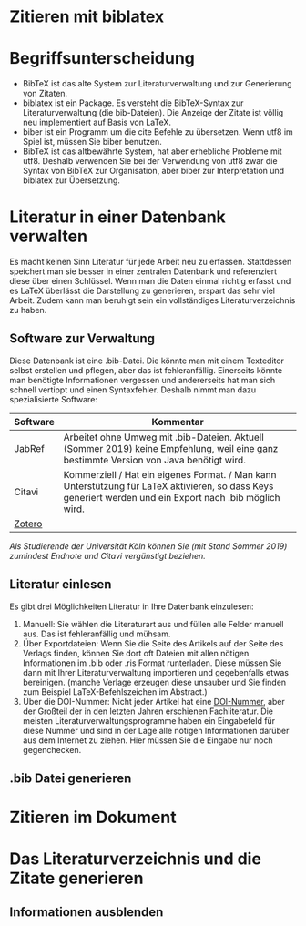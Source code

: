 # Zitieren mit biblatex


# Begriffsunterscheidung


* BibTeX ist das alte System zur Literaturverwaltung und zur Generierung
von Zitaten.
* biblatex ist ein Package. Es versteht die BibTeX-Syntax zur Literaturverwaltung (die bib-Dateien). Die Anzeige der Zitate ist völlig neu implementiert auf Basis von LaTeX.
* biber ist ein Programm um die cite Befehle zu übersetzen. Wenn utf8 im
Spiel ist, müssen Sie biber benutzen.
* BibTeX ist das altbewährte System, hat aber erhebliche Probleme mit
utf8. Deshalb verwenden Sie bei der Verwendung von utf8 zwar die Syntax
von BibTeX zur Organisation, aber biber zur Interpretation und biblatex
zur Übersetzung.

# Literatur in einer Datenbank verwalten

Es macht keinen Sinn Literatur für jede Arbeit neu zu erfassen. 
Stattdessen speichert man sie besser in einer zentralen Datenbank und referenziert diese über einen Schlüssel. 
Wenn man die Daten einmal richtig erfasst und es LaTeX überlässt die Darstellung zu generieren, erspart das sehr viel Arbeit.
Zudem kann man beruhigt sein ein vollständiges Literaturverzeichnis zu haben.

## Software zur Verwaltung

Diese Datenbank ist eine .bib-Datei. Die könnte man mit einem Texteditor selbst erstellen und pflegen, aber das ist fehleranfällig. 
Einerseits könnte man benötigte Informationen vergessen und andererseits hat man sich schnell vertippt und einen Syntaxfehler.
Deshalb nimmt man dazu spezialisierte Software:

Software | Kommentar
------ | ------
JabRef | Arbeitet ohne Umweg mit .bib-Dateien. Aktuell (Sommer 2019) keine Empfehlung, weil eine ganz bestimmte Version von Java benötigt wird.
Citavi | Kommerziell / Hat ein eigenes Format. / Man kann Unterstützung für LaTeX aktivieren, so dass Keys generiert werden und ein Export nach .bib möglich wird.
[Zotero](https://www.zotero.org/) | 

*Als Studierende der Universität Köln können Sie (mit Stand Sommer 2019) zumindest Endnote und Citavi vergünstigt beziehen.*


## Literatur einlesen

Es gibt drei Möglichkeiten Literatur in Ihre Datenbank einzulesen:

1. Manuell: Sie wählen die Literaturart aus und füllen alle Felder manuell aus. Das ist fehleranfällig und mühsam.
1. Über Exportdateien: Wenn Sie die Seite des Artikels auf der Seite des Verlags finden, können Sie dort oft Dateien mit allen nötigen Informationen im .bib oder .ris Format runterladen. Diese müssen Sie dann mit Ihrer Literaturverwaltung importieren und gegebenfalls etwas bereinigen. (manche Verlage erzeugen diese unsauber und Sie finden zum Beispiel LaTeX-Befehlszeichen im Abstract.)
1. Über die DOI-Nummer: Nicht jeder Artikel hat eine [DOI-Nummer](https://de.wikipedia.org/wiki/Digital_Object_Identifier), aber der Großteil der in den letzten Jahren erschienen Fachliteratur. Die meisten Literaturverwaltungsprogramme haben ein Eingabefeld für diese Nummer und sind in der Lage alle nötigen Informationen darüber aus dem Internet zu ziehen. Hier müssen Sie die Eingabe nur noch gegenchecken.
## .bib Datei generieren

# Zitieren im Dokument

# Das Literaturverzeichnis und die Zitate generieren

## Informationen ausblenden

